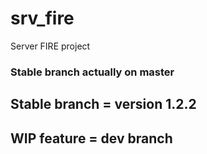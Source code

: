 # srv_fire
Server FIRE project

### Stable branch actually on master

## Stable branch = version 1.2.2

## WIP feature = dev branch
